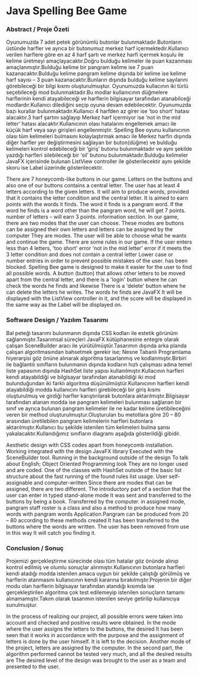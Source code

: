 # Java Spelling Bee Game

### Abstract / Proje Özeti

Oyunumuzda 7 adet petek görünümlü butonlar bulunmaktadır.Butonların üstünde harfler 
ve ayrıca bir butonumuz merkez harf içermektedir.Kullanıcı verilen harflere göre en az 4 
harf şartı ve merkez harfi içermek koşulu ile kelime üretmeyi amaçlayacaktır.Doğru 
bulduğu kelimeler ile puan kazanması amaçlanmıştır.Bulduğu kelime bir pangram kelime 
ise 7 puan kazanacaktır.Bulduğu kelime pangram kelime dışında bir kelime ise kelime harf
sayısı – 3 puan kazanacaktır.Bunların dışında bulduğu kelime sayılarını görebileceği bir 
bilgi kısmı oluşturulmuştur.
Oyunumuzda kullacının iki türlü seçebileceği mod bulunmaktadır.Bu modlar kullanıcının 
düğmelere harflerinin kendi atayabileceği ve harflerin bilgisayar tarafından atanabilceği 
modlardır.Kullanıcı dilediğini seçip oyuna devam edebilecektir.
Oyunumuzda bazı kurallar bulunmaktadır.Kullanıcı 4 harfden az girer ise ‘too short’ hatası 
alacaktır.3 harf şartını sağlayıp Merkez harf içermiyor ise ‘not in the mid letter’ hatası 
alacaktır.Kullanıcının olası hatalarını engellemek amacı ile küçük harf veya sayı girişleri 
engellenmiştir.
Spelling Bee oyunu kullanıcının olası tüm kelimeleri bulmasını kolaylaştırmak amacı ile 
Merkez harfin dışında diğer harfler yer değiştirmesini sağlayan bir buton(düğme) ve 
bulduğu kelimeleri kontrol edebileceği bir ‘giriş’ butonu bulunmaktadır ve aynı şekilde 
yazdığı harfleri silebileceği bir ‘sil’ butonu bulunmaktadır.Bulduğu kelimeler JavaFX 
içerisinde bulunan ListView controller ile gösterilecektir aynı şekilde skoru ise Label 
üzerinde gösterilecektir.

There are 7 honeycomb-like buttons in our game. Letters on the buttons
and also one of our buttons contains a central letter. The user has at least 4 letters according to the given letters.
It will aim to produce words, provided that it contains the letter condition and the central letter.
It is aimed to earn points with the words it finds. The word it finds is a pangram word.
If the word he finds is a word other than the pangram word, he will get 7 points.
number of letters – will earn 3 points.
information section.
In our game, there are two modes that the user can choose. These modes are
buttons can be assigned their own letters and letters can be assigned by the computer
They are modes. The user will be able to choose what he wants and continue the game.
There are some rules in our game. If the user enters less than 4 letters, 'too short' error
'not in the mid letter' error if it meets the 3 letter condition and does not contain a central letter
Lower case or number entries in order to prevent possible mistakes of the user.
has been blocked.
Spelling Bee game is designed to make it easier for the user to find all possible words.
A button (button) that allows other letters to be moved apart from the central letter, and
there is a 'login' button where he can check the words he finds and likewise
There is a 'delete' button where he can delete the letters he writes. The words he finds are JavaFX
It will be displayed with the ListView controller in it, and the score will be displayed in the same way as the Label
will be displayed on.


### Software Design / Yazılım Tasarımı

Bal peteği tasarımı bulunmanın dışında CSS kodları ile estetik görünüm 
sağlanmıştır.Tasarımsal süreçleri JavaFX kütüphanesine entegre olarak çalışan 
SceneBuilder aracı ile yürütülmüştür.Tasarımın dışında arka planda çalışan 
algoritmasından bahsetmek gerekir ise; Nesne Tabanlı Programlama hiyerarşisi göz 
önüne alınarak algoritma tasarlanmış ve kodlanmıştır.Birbiri ile bağlantılı sınıfların 
bulunmanın dışında kodların hızlı çalışması adına temel liste yapasının dışında HashSet 
liste yapısı kullanılmıştır.Kullacının harfleri kendi atayabildiği ve bilgisayar tarafından 
atanabildiği iki mod bulunduğundan iki farklı algoritma düşünülmüştür.Kullanıcının 
harfleri kendi atayabildiği modda kullanıcını harfleri girebileceği bir giriş kısmı 
oluşturulmuş ve girdiği harfler karıştırılarak butonlara aktarılmıştır.Bilgisayar tarafından 
atanan modda ise pangram kelimeleri bulunması sağlanan bir sınıf ve ayrıca bulunan 
pangram kelimeler ile ne kadar kelime üretibileceğini veren bir method 
oluşturulmuştur.Oluşturulan bu metotlara göre 20 – 80 arasından üretilebilen pangram 
kelimelerin harfleri butonlara aktarılmıştır.Kullanıcı bu şekilde istenilen tüm kelimeleri 
bulma şansı yakalacaktır.Kullandığımız sınıfların diagramı aşağıda gösterildiği gibidir.

Aesthetic design with CSS codes apart from honeycomb
installation. Working integrated with the design JavaFX library
Executed with the SceneBuilder tool. Running in the background outside of the design
To talk about English; Object Oriented Programming look
They are no longer used and are coded. One of the classes with
HashSet outside of the basic list structure about the fast running of the found rules
list usage. User self-assignable and computer-written
Since there are modes that can be assigned, there are two different.
The introductory part of a section that the user can enter in typed stand-alone mode
It was sent and transferred to the buttons by being a book. Transferred by the computer.
in assigned mode, pangram staff roster is a class and also
a method to produce how many words with pangram words
Application.Pangram can be produced from 20 – 80 according to these methods created
It has been transferred to the buttons where the words are written. The user has been removed from use in this way
It will catch you finding it.


### Conclusion / Sonuç

Projemizi gerçekleştirme sürecinde olası tüm hatalar göz önünde alınıp kontrol edilmiş ve 
olumlu sonuçlar alınmıştır.Kullanıcının butonlara harfleri kendi atadığı modda istenilen 
amaca uygun bir şekilde çalıştığı görülmüş ve harflerin atanmasını kullanıcının kendi 
kararına bırakılmıştır.Projenin bir diğer modu olan harflerin bilgisayar tarafından atandığı 
kısımda ise gerçekleştirilen algoritma çok test edilemeyip istenilen sonuçların tamamı 
alınamamıştır.Takım olarak tasarımın istenilen seviye getirilip kullanıcıya sunulmuştur.


In the process of realizing our project, all possible errors were taken into account and checked and
positive results were obtained. In the mode where the user assigns the letters to the buttons, the desired
It has been seen that it works in accordance with the purpose and the assignment of letters is done by the user himself.
It is left to the decision. Another mode of the project, letters are assigned by the computer.
In the second part, the algorithm performed cannot be tested very much, and all the desired results are
The desired level of the design was brought to the user as a team and presented to the user.
